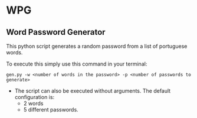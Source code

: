 # WPG
## Word Password Generator

This python script generates a random password from a list of portuguese words.

To execute this simply use this command in your terminal:

    gen.py -w <number of words in the password> -p <number of passwords to generate>

- The script can also be executed without arguments. The default configuration is:
    - 2 words
    - 5 different passwords.